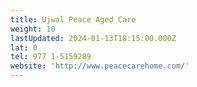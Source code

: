 ```yaml
---
title: Ujwal Peace Aged Care
weight: 10
lastUpdated: 2024-01-13T18:15:00.000Z
lat: 0
tel: 977 1-5159289
website: 'http://www.peacecarehome.com/'
---
```


